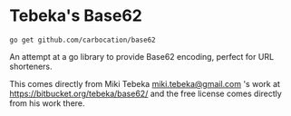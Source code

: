 # Tebeka's Base62

`go get github.com/carbocation/base62`

An attempt at a go library to provide Base62 encoding, perfect for URL shorteners.

This comes directly from Miki Tebeka miki.tebeka@gmail.com 's work at https://bitbucket.org/tebeka/base62/ and the free license comes directly from his work there.
